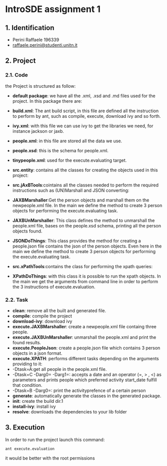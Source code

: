 # IntroSDE assignment 1

## 1. Identification
* Perini Raffaele 196339
* raffaele.perini@studenti.unitn.it

## 2. Project

### 2.1. Code
the Project is structured as follow:

 * __default package__: we have all the .xml, .xsd and .md files used for the project. In this package there are:
  * __build.xml__: The ant build script, in this file are defined all the instruction to perform by ant, such as compile, execute, download ivy and so forth.
  * __ivy.xml__: with this file we can use ivy to get the libraries we need, for instance jackson or jaxb.
  * __people.xml__: in this file are stored all the data we use.
  * __people.xsd__: this is the schema for people.xml.
  * __tinypeople.xml__: used for the execute.evaluating target.
 * __src.entity__: contains all the classes for creating the objects used in this project:

 * __src.jAxBTools__:cointains all the classes needed to perform the required instructions such as (UN)Marshall and JSON converting:
  * __JAXBMarshaller__:Get the person objects and marshall them on the newpeople.xml file. In the main we define the method to create 3 person objects for performing the execute.evaluating task.
  * __JAXBUnMarshaller__: This class defines the method to unmarshall the people.xml file, bases on the people.xsd schema, printing all the person objects found.
  * __JSONDoThings__: This class provides the method for creating a people.json file contains the json of the person objects. Even here in the main we define the method to create 3 person objects for performing the execute.evaluating task.

 * __src.xPathTools__:contains the class for performing the xpath queries:
  * __XPathDoThings__: with this class it is possible to run the xpath objects. In the main we get the arguments from command line in order to perform the 3 instructions of execute.evaluation.

### 2.2. Task
 * __clean__: remove all the built and generated file.
 * __compile__: compile the project
 * __download-ivy__: download ivy
 * __execute.JAXBMarshaller__: create a newpeople.xml file containg three people.
 * __execute.JAXBUnMarshaller__: unmarshall the people.xml and print the found results.
 * __execute.PeopleJson__: create a people.json file which contains 3 person objects in a json format.
 * __execute.XPATH__: performs different tasks depending on the arguments providing to it:
  * -Dtask=A:get all people in the people.xml file.
  * -Dtask=C -Darg0=<date> -Darg1=<condition>: accepts a date and an operator (=, > , <) as parameters and prints people which preferred activity start_date fulfill that condition.				    
  * -Dtask=B -Darg0=<personId>: print the activityprefence of a certain person
 * __generate__: automatically generate the classes in the generated package.
 * __init__: create the build dir.1
 * __install-ivy__: install ivy
 * __resolve__: downloads the dependencies to your lib folder

## 3. Execution
In order to run the project launch this command:

  ```
  ant execute.evaluation
  ```

it would be better with the root permissions
